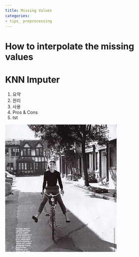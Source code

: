 ```yaml
---
title: Missing Values
categories:
- tips_ preprocessing
---
```


# How to interpolate the missing values

# KNN Imputer
1. 요약
2. 원리
3. 사용
4. Pros & Cons
5. tst

![test imag](/assets/images/posts_imgs/audry.jpeg)
